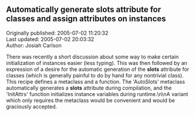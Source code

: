 ## Automatically generate __slots__ attribute for classes and assign attributes on instances  
Originally published: 2005-07-02 11:20:32  
Last updated: 2005-07-02 20:03:32  
Author: Josiah Carlson  
  
There was recently a short discussion about some way to make certain initialization of instances easier (less typing).  This was then followed by an expression of a desire for the automatic generation of the __slots__ attribute for classes (which is generally painful to do by hand for any nontrivial class).  This recipe defines a metaclass and a function.  The 'AutoSlots' metaclass automatically generates a __slots__ attribute during compilation, and the 'InitAttrs' function initializes instance variables during runtime.\n\nA variant which only requires the metaclass would be convenient and would be graciously accepted.